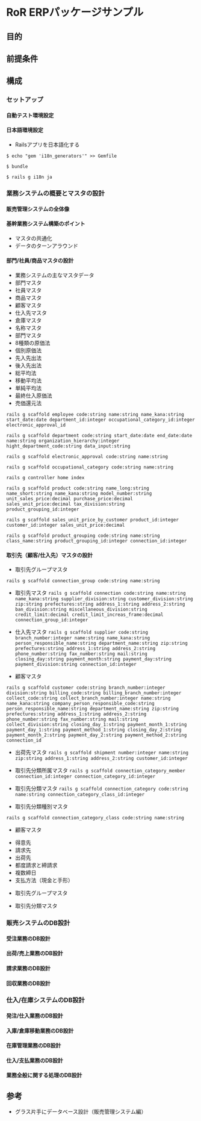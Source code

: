 # RoR ERPパッケージサンプル
## 目的
## 前提条件
## 構成
### セットアップ
#### 自動テスト環境設定
#### 日本語環境設定
* Railsアプリを日本語化する

 `$ echo "gem 'i18n_generators'" >> Gemfile`

 `$ bundle`

 `$ rails g i18n ja`
 
### 業務システムの概要とマスタの設計
#### 販売管理システムの全体像
#### 基幹業務システム構築のポイント
+ マスタの共通化
+ データのターンアラウンド
#### 部門/社員/商品マスタの設計
+ 業務システムの主なマスタデータ
 + 部門マスタ
 + 社員マスタ
 + 商品マスタ
 + 顧客マスタ
 + 仕入先マスタ
 + 倉庫マスタ
 + 名称マスタ
+ 部門マスタ
+ 8種類の原価法
 + 個別原価法
 + 先入先出法
 + 後入先出法
 + 総平均法
 + 移動平均法
 + 単純平均法
 + 最終仕入原価法
 + 売価還元法

`rails g scaffold employee code:string name:string name_kana:string start_date:date department_id:integer occupational_category_id:integer electronic_approval_id`

`rails g scaffold department code:string start_date:date end_date:date name:string organization_hierarchy:integer hight_department_code:string data_input:string`

`rails g scaffold electronic_approval code:string name:string`

`rails g scaffold occupational_category code:string name:string`

`rails g controller home index`

`rails g scaffold product code:string name_long:string name_short:string name_kana:string model_number:string unit_sales_price:decimal purchase_price:decimal sales_unit_price:decimal tax_division:string product_grouping_id:integer`

`rails g scaffold sales_unit_price_by_customer product_id:integer customer_id:integer sales_unit_price:decimal`

`rails g scaffold product_grouping code:string name:string class_name:string product_grouping_id:integer connection_id:integer`

#### 取引先（顧客/仕入先）マスタの設計

+ 取引先グループマスタ

`rails g scaffold connection_group code:string name:string`

+ 取引先マスタ
`
rails g scaffold connection code:string name:string name_kana:string supplier_division:string customer_division:string zip:string prefectures:string address_1:string address_2:string ban_division:string miscellaneous_division:string credit_limit:decimal credit_limit_increas_frame:decimal connection_group_id:integer
`
+ 仕入先マスタ
`
rails g scaffold supplier code:string branch_number:integer name:string name_kana:string person_responsible_name:string department_name:string zip:string prefectures:string address_1:string address_2:string phone_number:string fax_number:string mail:string closing_day:string payment_month:string payment_day:string payment_division:string connection_id:integer
`

+ 顧客マスタ

`
rails g scaffold customer code:string branch_number:integer division:string billing_code:string billing_branch_number:integer collect_code:string collect_branch_number:integer name:string name_kana:string company_person_responsible_code:string person_responsible_name:string department_name:string zip:string prefectures:string address_1:string address_2:string phone_number:string fax_number:string mail:string collect_division:string closing_day_1:string payment_month_1:string payment_day_1:string payment_method_1:string closing_day_2:string payment_month_2:string payment_day_2:string payment_method_2:string connection_id
`

+ 出荷先マスタ
`
rails g scaffold shipment number:integer name:string zip:string address_1:string address_2:string customer_id:integer
`

+ 取引先分類所属マスタ
`
rails g scaffold connection_category_member connection_id:integer connection_category_id:integer
`

+ 取引先分類マスタ
`rails g scaffold connection_category code:string name:string connection_category_class_id:integer`

+ 取引先分類種別マスタ

`rails g scaffold connection_category_class code:string name:string`

+ 顧客マスタ
 - 得意先
 - 請求先
 - 出荷先
 - 都度請求と締請求
 - 複数締日
 - 支払方法（現金と手形）

+ 取引先グループマスタ

+ 取引先分類マスタ

### 販売システムのDB設計

#### 受注業務のDB設計

#### 出荷/売上業務のDB設計

#### 請求業務のDB設計

#### 回収業務のDB設計

### 仕入/在庫システムのDB設計

#### 発注/仕入業務のDB設計

#### 入庫/倉庫移動業務のDB設計

#### 在庫管理業務のDB設計

#### 仕入/支払業務のDB設計

#### 業務全般に関する処理のDB設計

## 参考

+ グラス片手にデータベース設計（販売管理システム編）
